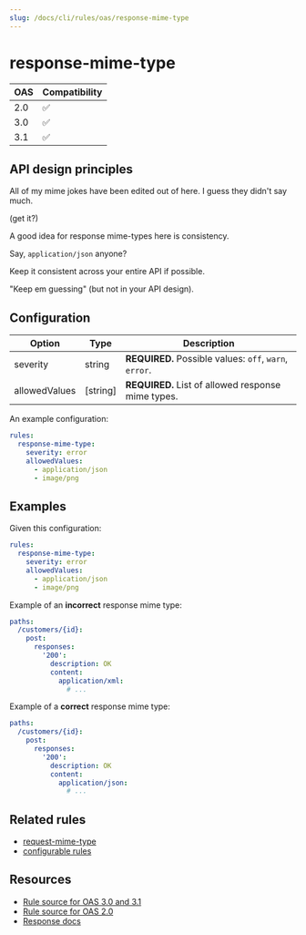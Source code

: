 ```yaml
---
slug: /docs/cli/rules/oas/response-mime-type
---
```


# response-mime-type

| OAS | Compatibility |
| --- | ------------- |
| 2.0 | ✅            |
| 3.0 | ✅            |
| 3.1 | ✅            |

## API design principles

All of my mime jokes have been edited out of here.
I guess they didn't say much.

(get it?)

A good idea for response mime-types here is consistency.

Say, `application/json` anyone?

Keep it consistent across your entire API if possible.

"Keep em guessing" (but not in your API design).

## Configuration

| Option        | Type     | Description                                            |
| ------------- | -------- | ------------------------------------------------------ |
| severity      | string   | **REQUIRED.** Possible values: `off`, `warn`, `error`. |
| allowedValues | [string] | **REQUIRED.** List of allowed response mime types.     |

An example configuration:

```yaml
rules:
  response-mime-type:
    severity: error
    allowedValues:
      - application/json
      - image/png
```

## Examples

Given this configuration:

```yaml
rules:
  response-mime-type:
    severity: error
    allowedValues:
      - application/json
      - image/png
```

Example of an **incorrect** response mime type:

```yaml
paths:
  /customers/{id}:
    post:
      responses:
        '200':
          description: OK
          content:
            application/xml:
              # ...
```

Example of a **correct** response mime type:

```yaml
paths:
  /customers/{id}:
    post:
      responses:
        '200':
          description: OK
          content:
            application/json:
              # ...
```

## Related rules

- [request-mime-type](./request-mime-type.md)
- [configurable rules](../configurable-rules.md)

## Resources

- [Rule source for OAS 3.0 and 3.1](https://github.com/Redocly/redocly-cli/blob/main/packages/core/src/rules/oas3/response-mime-type.ts)
- [Rule source for OAS 2.0](https://github.com/Redocly/redocly-cli/blob/main/packages/core/src/rules/oas2/response-mime-type.ts)
- [Response docs](https://redocly.com/docs/openapi-visual-reference/response/)
